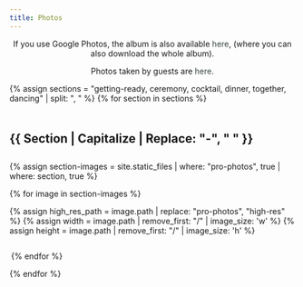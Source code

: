 ```yaml
---
title: Photos
---
```


<p class="center">
If you use Google Photos, the album is also available <a href="https://photos.app.goo.gl/scesL5azBWUHZDKv8">here</a>, (where you can also download the whole album).
</p>

<p class="center">
Photos taken by guests are <a href="https://photos.app.goo.gl/YXQ8ChfeCS8cYAFZ7">here</a>.
</p>

{% assign sections = "getting-ready, ceremony, cocktail, dinner, together, dancing" | split: ", " %}
{% for section in sections %}
## {{ section | capitalize | replace: "-", " " }}
{% assign section-images = site.static_files | where: "pro-photos", true | where: section, true %}
<div class="grid" id="gallery-container">
{% for image in section-images %}

{% assign high_res_path = image.path | replace: "pro-photos", "high-res" %}
{% assign width = image.path | remove_first: "/" | image_size: 'w' %}
{% assign height = image.path | remove_first: "/" | image_size: 'h' %}

<div class="img-container" style="width:{{ width | times: 200.0 |divided_by: height}}px; flex-grow:{{ width | times: 200.0 |divided_by: height}}">
    <a class="img-link" href="{{ high_res_path }}" target="_blank" >
        <div class="i" style="padding-bottom:{{ height | times: 100.0 | divided_by: width}}%"></div>
        <img src="{{ image.path }}" alt="{{ image.name }}" loading="lazy" >
    </a>
    <a class="download-icon-single" href="{{ high_res_path }}" download>
        <svg width="13" height="13" viewBox="0 0 24 24" fill="none" stroke="#d3d3d3" stroke-width="2" stroke-linecap="round" stroke-linejoin="round"><path d="M3 15v4c0 1.1.9 2 2 2h14a2 2 0 0 0 2-2v-4M17 9l-5 5-5-5M12 12.8V2.5"></path></svg>
    </a>
</div>

{% endfor %}
</div>
{% endfor %}


<style>
    .grid {
        display: flex;
        flex-wrap: wrap;
    }

    .grid::after {
        content: '';
        flex-grow: 999999999;
    }

    div.img-container {
        background:  #e6e6e6;
        margin: 0.1em;
        position: relative;
        display: inline-block;
    }


    img { 
        position: absolute;
        top: 0;
        width: 100%;
        vertical-align: bottom;
    }
    
    .download-icon-single {
        position: absolute;
        bottom: 0;
        right: 10px;
    }

    .download-icon-single:hover{
        transform: scale(1.2);
        transition: transform 0.2s; 
    }

    .download-icon-single:hover svg{
        stroke: #FFF;
    }


    article.content {
        width: 100% !important;
    }

    p.center {
    text-align: center !important;
    }

    p.right {
    text-align: right !important;
    } 

    div.i {
        display: block;
    }

    a {
        color: #384743 !important;
        text-decoration: none !important;
    }

    h2{
        text-transform:capitalize;
        padding-top: 1em;
        padding-bottom: 0.5em;
    }
    
    
</style>
